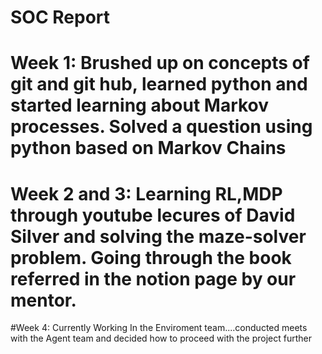 # SOC Report
# Week 1: Brushed up on concepts of git and git hub, learned python and started learning about Markov processes. Solved a question using python based on Markov Chains
# Week 2 and 3: Learning RL,MDP through youtube lecures of David Silver and solving the maze-solver problem. Going through the book referred in the notion page by our mentor.
#Week 4: Currently Working In the Enviroment team....conducted meets with the Agent team and decided how to proceed with the project further
